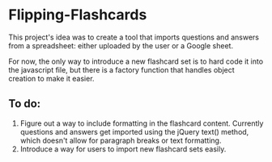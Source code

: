 # Flipping-Flashcards
This project's idea was to create a tool that imports questions and answers from a spreadsheet: either uploaded by the user or a Google sheet.

For now, the only way to introduce a new flashcard set is to hard code it into the javascript file, but there is a factory function that handles object creation to make it easier.

## To do:
1. Figure out a way to include formatting in the flashcard content. Currently questions and answers get imported using the jQuery text() method, which doesn't allow for paragraph breaks or text formatting.
3. Introduce a way for users to import new flashcard sets easily.
